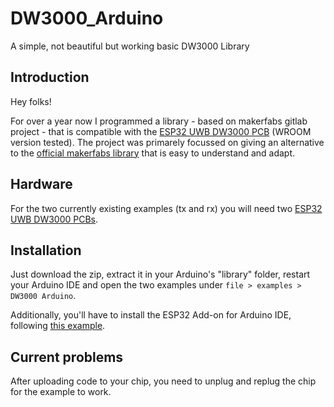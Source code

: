 # DW3000_Arduino
A simple, not beautiful but working basic DW3000 Library

## Introduction
Hey folks!

For over a year now I programmed a library - based on makerfabs gitlab project - that is compatible with the [ESP32 UWB DW3000 PCB](https://www.makerfabs.com/esp32-uwb-dw3000.html) (WROOM version tested).
The project was primarely focussed on giving an alternative to the [official makerfabs library](https://github.com/Makerfabs/Makerfabs-ESP32-UWB-DW3000) that is easy to understand and adapt. 

## Hardware
For the two currently existing examples (tx and rx) you will need two [ESP32 UWB DW3000 PCBs](https://www.makerfabs.com/esp32-uwb-dw3000.html).

## Installation
Just download the zip, extract it in your Arduino's "library" folder, restart your Arduino IDE and open the two examples under `file > examples > DW3000 Arduino`.

Additionally, you'll have to install the ESP32 Add-on for Arduino IDE, following [this example](https://wiki.makerfabs.com/Installing_ESP32_Add_on_in_Arduino_IDE.html).


## Current problems
After uploading code to your chip, you need to unplug and replug the chip for the example to work.
